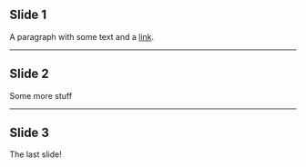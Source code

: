 <!-- .slide: data-background="./background.png" -->
## Slide 1
A paragraph with some text and a [link](http://hakim.se).

---

## Slide 2
Some more stuff
<!-- .slide: data-background="./background.png" -->

---

## Slide 3
The last slide!
